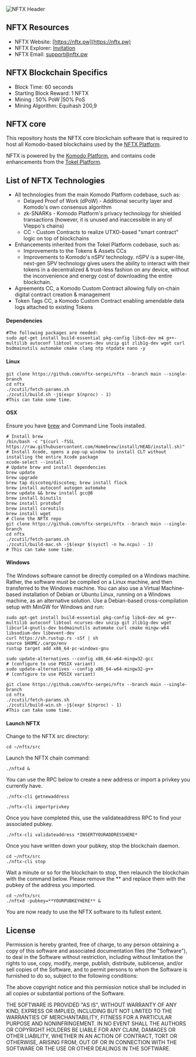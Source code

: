 ![NFTX Header](https://github.com/nftx-sergei/nftx/blob/main/doc/logo-nftx.png "NFTX Header")


## NFTX Resources
- NFTX Website: [https://nftx.pw](https://nftx.pw)
- NFTX Explorer: [Invitation](https://explorer.nftx.pw)
- NFTX Email: [support@nftx.pw](mailto:support@nftx.pw)

## NFTX Blockchain Specifics

- Block Time: 60 seconds
- Starting Block Reward: 1 NFTX
- Mining : 50% PoW |50% PoS
- Mining Algorithm: Equihash 200,9

## NFTX core
This repository hosts the NFTX core blockchain software that is required to host all Komodo-based blockchains used by the [NFTX Platform](https://nftx.pw/).


NFTX is powered by the [Komodo Platform](https://komodoplatform.com/en), and contains code enhancements from the [Tokel Platform](https://github.com/TokelPlatform/tokel).

## List of NFTX Technologies
- All technologies from the main Komodo Platform codebase, such as:
  - Delayed Proof of Work (dPoW) - Additional security layer and Komodo's own consensus algorithm
  - zk-SNARKs - Komodo Platform's privacy technology for shielded transactions (however, it is unused and inaccessible in any of Vleppo's chains)
  - CC - Custom Contracts to realize UTXO-based "smart contract" logic on top of blockchains
- Enhancements inherited from the Tokel Platform codebase, such as:
  - Improvements to the Tokens & Assets CCs
  - Improvements to Komodo's nSPV technology. nSPV is a super-lite, next-gen SPV technology gives users the ability to interact with their tokens in a decentralized & trust-less fashion on any device, without the inconvenience and energy cost of downloading the entire blockchain.
- Agreements CC, a Komodo Custom Contract allowing fully on-chain digital contract creation & management
- Token Tags CC, a Komodo Custom Contract enabling amendable data logs attached to existing Tokens


#### Dependencies
```shell
#The following packages are needed:
sudo apt-get install build-essential pkg-config libc6-dev m4 g++-multilib autoconf libtool ncurses-dev unzip git zlib1g-dev wget curl bsdmainutils automake cmake clang ntp ntpdate nano -y
```

#### Linux
```shell
git clone https://github.com/nftx-sergei/nftx --branch main --single-branch
cd nftx
./zcutil/fetch-params.sh
./zcutil/build.sh -j$(expr $(nproc) - 1)
#This can take some time.
```

#### OSX
Ensure you have [brew](https://brew.sh/) and Command Line Tools installed.

```shell
# Install brew
/bin/bash -c "$(curl -fSSL https://raw.githubusercontent.com/Homebrew/install/HEAD/install.sh)"
# Install Xcode, opens a pop-up window to install CLT without installing the entire Xcode package
xcode-select --install
# Update brew and install dependencies
brew update
brew upgrade
brew tap discoteq/discoteq; brew install flock
brew install autoconf autogen automake
brew update && brew install gcc@8
brew install binutils
brew install protobuf
brew install coreutils
brew install wget
# Clone the NFTX repo
git clone https://github.com/nftx-sergei/nftx --branch main --single-branch
cd nftx
./zcutil/fetch-params.sh
./zcutil/build-mac.sh -j$(expr $(sysctl -n hw.ncpu) - 1)
# This can take some time.
```

#### Windows
The Windows software cannot be directly compiled on a Windows machine. Rather, the software must be compiled on a Linux machine, and then transferred to the Windows machine. You can also use a Virtual Machine-based installation of Debian or Ubuntu Linux, running on a Windows machine, as an alternative solution.
Use a Debian-based cross-compilation setup with MinGW for Windows and run:

```shell
sudo apt-get install build-essential pkg-config libc6-dev m4 g++-multilib autoconf libtool ncurses-dev unzip git zlib1g-dev wget libcurl4-gnutls-dev bsdmainutils automake curl cmake mingw-w64 libsodium-dev libevent-dev
curl https://sh.rustup.rs -sSf | sh
source $HOME/.cargo/env
rustup target add x86_64-pc-windows-gnu

sudo update-alternatives --config x86_64-w64-mingw32-gcc
# (configure to use POSIX variant)
sudo update-alternatives --config x86_64-w64-mingw32-g++
# (configure to use POSIX variant)

git clone https://github.com/nftx-sergei/nftx --branch main --single-branch
cd nftx
./zcutil/fetch-params.sh
./zcutil/build-win.sh -j$(expr $(nproc) - 1)
#This can take some time.
```

#### Launch NFTX
Change to the NFTX src directory:

```shell
cd ~/nftx/src
```

Launch the NFTX chain command:

```shell
./nftxd &
```




You can use the RPC below to create a new address or import a privkey you currently have.

```shell
./nftx-cli getnewaddress
```

```shell
./nftx-cli importprivkey
```

Once you have completed this, use the validateaddress RPC to find your associated pubkey.

```shell
./nftx-cli validateaddress *INSERTYOURADDRESSHERE*
```

Once you have written down your pubkey, stop the blockchain daemon.

```shell
cd ~/nftx/src
./nftx-cli stop
```

Wait a minute or so for the blockchain to stop, then relaunch the blockchain with the command below. Please remove the ** and replace them with the pubkey of the address you imported.

```shell
cd ~/nftx/src
./nftxd -pubkey=**YOURPUBKEYHERE** &
```

You are now ready to use the NFTX software to its fullest extent.




## License

Permission is hereby granted, free of charge, to any person obtaining a copy of this software and associated documentation files (the "Software"), to deal in the Software without restriction, including without limitation the rights to use, copy, modify, merge, publish, distribute, sublicense, and/or sell copies of the Software, and to permit persons to whom the Software is furnished to do so, subject to the following conditions:

The above copyright notice and this permission notice shall be included in all copies or substantial portions of the Software.

THE SOFTWARE IS PROVIDED "AS IS", WITHOUT WARRANTY OF ANY KIND, EXPRESS OR IMPLIED, INCLUDING BUT NOT LIMITED TO THE WARRANTIES OF MERCHANTABILITY, FITNESS FOR A PARTICULAR PURPOSE AND NONINFRINGEMENT. IN NO EVENT SHALL THE AUTHORS OR COPYRIGHT HOLDERS BE LIABLE FOR ANY CLAIM, DAMAGES OR OTHER LIABILITY, WHETHER IN AN ACTION OF CONTRACT, TORT OR OTHERWISE, ARISING FROM, OUT OF OR IN CONNECTION WITH THE SOFTWARE OR THE USE OR OTHER DEALINGS IN THE SOFTWARE.
